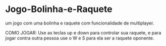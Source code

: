 # Jogo-Bolinha-e-Raquete
um jogo com uma bolinha e raquete com funcionalidade de multiplayer.

COMO JOGAR: Use as teclas up e down para controlar sua raquete, e para jogar contra outra pessoa use o W e S para ela ser a raquete oponente.
